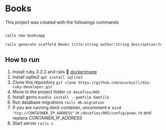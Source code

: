 # Books

This project was created with the followings commands

```bash

rails new booksapp

rails generate scaffold Books title:string author:string description:text score:integer
```

## How to run

1. Install ruby 3.2.2 and rails
	🐳 [dockerimage](https://github.com/ecureuill/docker-development-enviroment)
1. Install sqlite3 
	`apt install sqlite3`
1. Clone this repository
	`git clone https://github.com/ecureuill/dio-ruby-developer.git`
1. Move to the project folder
	`cd desafios/005`
1. Install gems
	`bundle install --gemfile Gemfile`
1. Run database migrations
	`rails db:migration` 
1. If you are running dock container, uncomment `# bind "tcp://CONTAINER_IP_ADDRESS"` in `/desafios/005/config/puma.rb` and replace CONTAINER_IP_ADDRESS
1. Start server
	`rails s`
